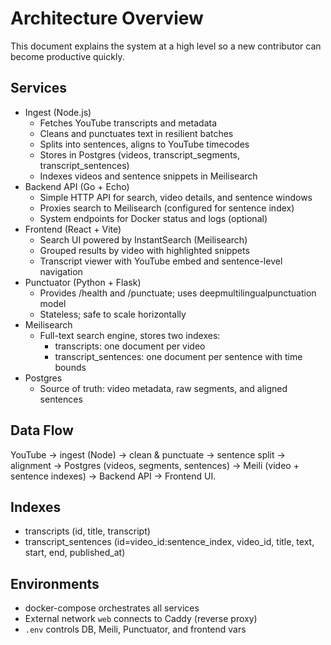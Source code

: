 # Architecture Overview

This document explains the system at a high level so a new contributor can become productive quickly.

## Services

- Ingest (Node.js)
  - Fetches YouTube transcripts and metadata
  - Cleans and punctuates text in resilient batches
  - Splits into sentences, aligns to YouTube timecodes
  - Stores in Postgres (videos, transcript_segments, transcript_sentences)
  - Indexes videos and sentence snippets in Meilisearch
- Backend API (Go + Echo)
  - Simple HTTP API for search, video details, and sentence windows
  - Proxies search to Meilisearch (configured for sentence index)
  - System endpoints for Docker status and logs (optional)
- Frontend (React + Vite)
  - Search UI powered by InstantSearch (Meilisearch)
  - Grouped results by video with highlighted snippets
  - Transcript viewer with YouTube embed and sentence-level navigation
- Punctuator (Python + Flask)
  - Provides /health and /punctuate; uses deepmultilingualpunctuation model
  - Stateless; safe to scale horizontally
- Meilisearch
  - Full-text search engine, stores two indexes:
    - transcripts: one document per video
    - transcript_sentences: one document per sentence with time bounds
- Postgres
  - Source of truth: video metadata, raw segments, and aligned sentences

## Data Flow

YouTube → ingest (Node) → clean & punctuate → sentence split → alignment →
Postgres (videos, segments, sentences) → Meili (video + sentence indexes) →
Backend API → Frontend UI.

## Indexes

- transcripts (id, title, transcript)
- transcript_sentences (id=video_id:sentence_index, video_id, title, text, start, end, published_at)

## Environments

- docker-compose orchestrates all services
- External network `web` connects to Caddy (reverse proxy)
- `.env` controls DB, Meili, Punctuator, and frontend vars
